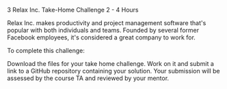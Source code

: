 3 Relax Inc. Take-Home Challenge 2 - 4 Hours

Relax Inc. makes productivity and project management software that's popular with both individuals and teams. Founded by several former Facebook employees, it's considered a great company to work for.

To complete this challenge:

Download the files for your take home challenge.
Work on it and submit a link to a GitHub repository containing your solution.
Your submission will be assessed by the course TA and reviewed by your mentor.
